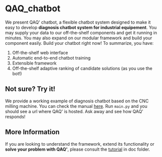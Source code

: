 # QAQ_chatbot

We present QAQ' chatbot, a flexible chatbot system designed to make it easy to develop **diagnosis chatbot system for industrial equipement**. You may supply your data to our off-the-shelf components and get it running in minutes. You may also expand on our modular framework and build your component easily. Build your chatbot right now! To summarize, you have:

1. Off-the-shelf web interface
2. Automatic end-to-end chatbot training
3. Extensible framework
4. Off-the-shelf adaptive ranking of candidate solutions (as you use the bot!)

## Not sure? Try it!

We provide a working example of diagnosis chatbot based on the CNC milling machine. You can check the manual [here](doc/cnc_machine_troubleshooting_1.pdf). Run `main.py` and you should see a url where QAQ' is hosted. Ask away and see how QAQ' responds!

## More Information

If you are looking to understand the framework, extend its functionality or **solve your problem with QAQ'**, please consult the [tutorial](doc/tutorial.html) in doc folder.
